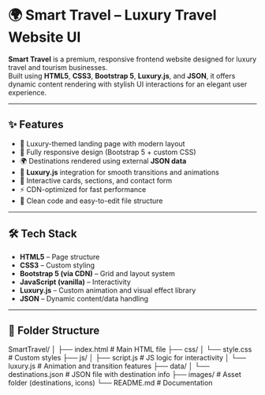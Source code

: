 # 🌍 Smart Travel – Luxury Travel Website UI

**Smart Travel** is a premium, responsive frontend website designed for luxury travel and tourism businesses.  
Built using **HTML5**, **CSS3**, **Bootstrap 5**, **Luxury.js**, and **JSON**, it offers dynamic content rendering with stylish UI interactions for an elegant user experience.

---

## ✨ Features

- 🧳 Luxury-themed landing page with modern layout
- 📱 Fully responsive design (Bootstrap 5 + custom CSS)
- 🌍 Destinations rendered using external **JSON data**
- 🧠 **Luxury.js** integration for smooth transitions and animations
- 🧾 Interactive cards, sections, and contact form
- ⚡ CDN-optimized for fast performance
- 🧼 Clean code and easy-to-edit file structure

---

## 🛠 Tech Stack

- **HTML5** – Page structure
- **CSS3** – Custom styling
- **Bootstrap 5 (via CDN)** – Grid and layout system
- **JavaScript (vanilla)** – Interactivity
- **Luxury.js** – Custom animation and visual effect library
- **JSON** – Dynamic content/data handling

---

## 📁 Folder Structure

SmartTravel/
│
├── index.html # Main HTML file
├── css/
│ └── style.css # Custom styles
├── js/
│ ├── script.js # JS logic for interactivity
│ └── luxury.js # Animation and transition features
├── data/
│ └── destinations.json # JSON file with destination info
├── images/ # Asset folder (destinations, icons)
└── README.md # Documentation
